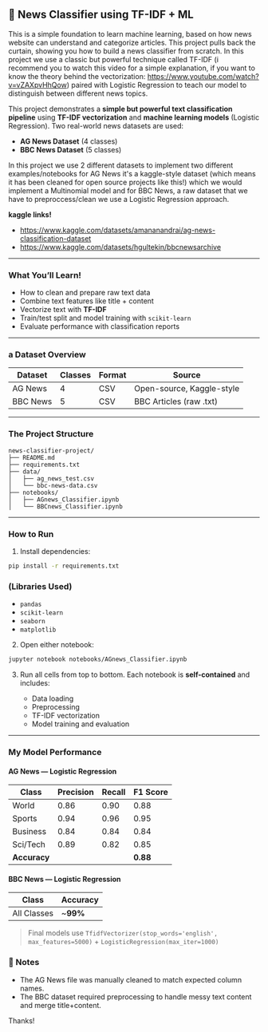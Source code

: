 ## 📰 News Classifier using TF-IDF + ML

This is a simple foundation to learn machine learning, based on how news website can understand and categorize articles. This project pulls back the curtain, showing you how to build a news classifier from scratch. In this project we use a classic but powerful technique called TF-IDF (i recommend you to watch this video for a simple explanation, if you want to know the theory behind the vectorization: https://www.youtube.com/watch?v=vZAXpvHhQow) paired with Logistic Regression to teach our model to distinguish between different news topics.

This project demonstrates a **simple but powerful text classification pipeline** using **TF-IDF vectorization** and **machine learning models** (Logistic Regression). Two real-world news datasets are used:

- **AG News Dataset** (4 classes)
- **BBC News Dataset** (5 classes)

In this project we use 2 different datasets to implement two different examples/notebooks for AG News it's a kaggle-style dataset (which means it has been cleaned for open source projects like this!) which we would implement a Multinomial model and for BBC News, a raw dataset that we have to preproccess/clean we use a Logistic Regression approach.

**kaggle links!**

- https://www.kaggle.com/datasets/amananandrai/ag-news-classification-dataset
- https://www.kaggle.com/datasets/hgultekin/bbcnewsarchive

---

### What You’ll Learn!

- How to clean and prepare raw text data
- Combine text features like title + content
- Vectorize text with **TF-IDF**
- Train/test split and model training with `scikit-learn`
- Evaluate performance with classification reports

---

### a Dataset Overview

| Dataset  | Classes | Format | Source                    |
| -------- | ------- | ------ | ------------------------- |
| AG News  | 4       | CSV    | Open-source, Kaggle-style |
| BBC News | 5       | CSV    | BBC Articles (raw .txt)   |

---

### The Project Structure

```
news-classifier-project/
├── README.md
├── requirements.txt
├── data/
│   ├── ag_news_test.csv
│   └── bbc-news-data.csv
├── notebooks/
│   ├── AGnews_Classifier.ipynb
│   └── BBCnews_Classifier.ipynb
```

---

### How to Run

1. Install dependencies:

```bash
pip install -r requirements.txt
```

### (Libraries Used)

- `pandas`
- `scikit-learn`
- `seaborn`
- `matplotlib`

2. Open either notebook:

```bash
jupyter notebook notebooks/AGnews_Classifier.ipynb
```

3. Run all cells from top to bottom. Each notebook is **self-contained** and includes:

   - Data loading
   - Preprocessing
   - TF-IDF vectorization
   - Model training and evaluation

---

### My Model Performance

#### AG News — Logistic Regression

| Class        | Precision | Recall | F1 Score |
| ------------ | --------- | ------ | -------- |
| World        | 0.86      | 0.90   | 0.88     |
| Sports       | 0.94      | 0.96   | 0.95     |
| Business     | 0.84      | 0.84   | 0.84     |
| Sci/Tech     | 0.89      | 0.82   | 0.85     |
| **Accuracy** |           |        | **0.88** |

#### BBC News — Logistic Regression

| Class       | Accuracy  |
| ----------- | --------- |
| All Classes | \~**99%** |

> Final models use `TfidfVectorizer(stop_words='english', max_features=5000)` + `LogisticRegression(max_iter=1000)`

### 📌 Notes

- The AG News file was manually cleaned to match expected column names.
- The BBC dataset required preprocessing to handle messy text content and merge title+content.

Thanks!

